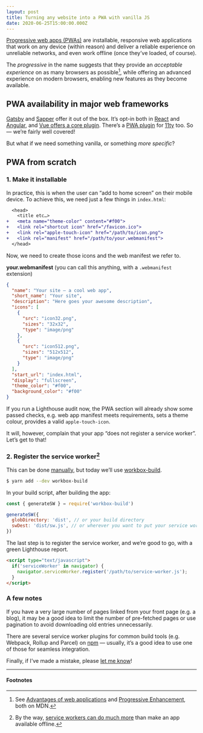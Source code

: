 ```yaml
---
layout: post
title: Turning any website into a PWA with vanilla JS
date: 2020-06-25T15:00:00.000Z
---
```


[Progressive web apps (PWAs)](https://developer.mozilla.org/en-US/docs/Web/Progressive_web_apps) are installable, responsive web applications that work on any device (within reason) and deliver a reliable experience on unreliable networks, and even work offline (once they’ve loaded, of course).

The _progressive_ in the name suggests that they provide an _acceptable experience_ on as many browsers as possible[^1], while offering an advanced experience on modern browsers, enabling new features as they become available.

## PWA availability in major web frameworks
[Gatsby](https://www.gatsbyjs.org/docs/progressive-web-app/) and [Sapper](https://sapper.svelte.dev/docs#Deploying_service_workers) offer it out of the box. It’s opt-in both in [React](https://create-react-app.dev/docs/making-a-progressive-web-app/) and [Angular](https://angular.io/api/service-worker), and [Vue offers a core plugin](https://cli.vuejs.org/core-plugins/pwa.html). There’s a [PWA plugin](https://github.com/okitavera/eleventy-plugin-pwa) for [11ty](https://11ty.dev) too. So — we’re fairly well covered!

But what if we need something vanilla, or something _more specific_?

## PWA from scratch

### 1. Make it installable

In practice, this is when the user can “add to home screen” on their mobile device. To achieve this, we need just a few things in `index.html`:

```diff
  <head>
    <title etc…>
+   <meta name="theme-color" content="#f00">
+   <link rel="shortcut icon" href="/favicon.ico">
+   <link rel="apple-touch-icon" href="/path/to/icon.png">
+   <link rel="manifest" href="/path/to/your.webmanifest">
  </head>
```

Now, we need to create those icons and the web manifest we refer to.

__your.webmanifest__ (you can call this anything, with a `.webmanifest` extension)

```json
{
  "name": "Your site – a cool web app",
  "short_name": "Your site",
  "description": "Here goes your awesome description",
  "icons": [
    {
      "src": "icon32.png",
      "sizes": "32x32",
      "type": "image/png"
    },
    {
      "src": "icon512.png",
      "sizes": "512x512",
      "type": "image/png"
    }
  ],
  "start_url": "index.html",
  "display": "fullscreen",
  "theme_color": "#f00",
  "background_color": "#f00"
}
```

If you run a Lighthouse audit now, the PWA section will already show some passed checks, e.g. web app manifest meets requirements, sets a theme colour, provides a valid `apple-touch-icon`. 

It will, however, complain that your app “does not register a service worker”. Let’s get to that!

### 2. Register the service worker[^2]

This can be done [manually](https://developer.mozilla.org/en-US/docs/Web/Progressive_web_apps/Offline_Service_workers), but today we’ll use [workbox-build](https://developers.google.com/web/tools/workbox/modules/workbox-build).

```sh
$ yarn add --dev workbox-build
```

In your build script, after building the app:

```js
const { generateSW } = require('workbox-build')

generateSW({
  globDirectory: 'dist', // or your build directory
  swDest: 'dist/sw.js', // or wherever you want to put your service worker
})
```

The last step is to register the service worker, and we’re good to go, with a green Lighthouse report.

```html
<script type="text/javascript">
  if('serviceWorker' in navigator) {
    navigator.serviceWorker.register('/path/to/service-worker.js');
  }
</script>
```

### A few notes

If you have a very large number of pages linked from your front page (e.g. a blog), it may be a good idea to limit the number of pre-fetched pages or use pagination to avoid downloading old entries unnecessarily.

There are several service worker plugins for common build tools (e.g. Webpack, Rollup and Parcel) on [npm](https://www.npmjs.com) — usually, it’s a good idea to use one of those for seamless integration.

Finally, if I’ve made a mistake, please [let me know](mailto:ekov@pm.me)!

- - -

#### Footnotes

[^1]: See [Advantages of web applications](https://developer.mozilla.org/en-US/docs/Web/Progressive_web_apps/Introduction#Advantages_of_web_applications) and [Progressive Enhancement](https://developer.mozilla.org/en-US/docs/Glossary/Progressive_Enhancement), both on MDN.
[^2]: By the way, [service workers can do much more](https://developer.mozilla.org/en-US/docs/Web/API/Service_Worker_API) than make an app available offline.
